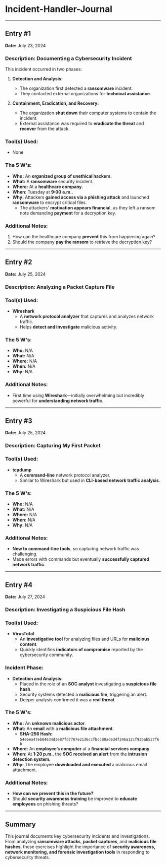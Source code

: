# Incident-Handler-Journal


---  

## **Entry #1**  
**Date:** July 23, 2024  
### **Description: Documenting a Cybersecurity Incident**  

This incident occurred in two phases:  
1. **Detection and Analysis:**  
   - The organization first detected a **ransomware** incident.  
   - They contacted external organizations for **technical assistance**.  

2. **Containment, Eradication, and Recovery:**  
   - The organization **shut down** their computer systems to contain the incident.  
   - External assistance was required to **eradicate the threat** and **recover** from the attack.  

### **Tool(s) Used:**  
- None  

### **The 5 W's:**  
- **Who:** An **organized group of unethical hackers**.  
- **What:** A **ransomware** security incident.  
- **Where:** At a **healthcare company**.  
- **When:** Tuesday at **9:00 a.m.**.  
- **Why:** Attackers **gained access via a phishing attack** and launched **ransomware** to encrypt critical files.  
  - The attackers' **motivation appears financial**, as they left a ransom note demanding **payment** for a decryption key.  

### **Additional Notes:**  
1. How can the healthcare company **prevent** this from happening again?  
2. Should the company **pay the ransom** to retrieve the decryption key?  

---  

## **Entry #2**  
**Date:** July 25, 2024  
### **Description: Analyzing a Packet Capture File**  

### **Tool(s) Used:**  
- **Wireshark**  
  - A **network protocol analyzer** that captures and analyzes network traffic.  
  - Helps **detect and investigate** malicious activity.  

### **The 5 W's:**  
- **Who:** N/A  
- **What:** N/A  
- **Where:** N/A  
- **When:** N/A  
- **Why:** N/A  

### **Additional Notes:**  
- First time using **Wireshark**—initially overwhelming but incredibly powerful for **understanding network traffic**.  

---  

## **Entry #3**  
**Date:** July 25, 2024  
### **Description: Capturing My First Packet**  

### **Tool(s) Used:**  
- **tcpdump**  
  - A **command-line** network protocol analyzer.  
  - Similar to Wireshark but used in **CLI-based network traffic analysis**.  

### **The 5 W's:**  
- **Who:** N/A  
- **What:** N/A  
- **Where:** N/A  
- **When:** N/A  
- **Why:** N/A  

### **Additional Notes:**  
- **New to command-line tools**, so capturing network traffic was challenging.  
- Made errors with commands but eventually **successfully captured network traffic**.  

---  

## **Entry #4**  
**Date:** July 27, 2024  
### **Description: Investigating a Suspicious File Hash**  

### **Tool(s) Used:**  
- **VirusTotal**  
  - An **investigative tool** for analyzing files and URLs for **malicious content**.  
  - Quickly identifies **indicators of compromise** reported by the cybersecurity community.  

### **Incident Phase:**  
- **Detection and Analysis:**  
  - Placed in the role of an **SOC analyst** investigating a **suspicious file hash**.  
  - Security systems detected a **malicious file**, triggering an alert.  
  - Deeper analysis confirmed it was a **real threat**.  

### **The 5 W's:**  
- **Who:** An **unknown malicious actor**.  
- **What:** An **email** with a **malicious file attachment**.  
  - **SHA-256 Hash:** `54e6ea47eb04634d3e87fd7787e2136ccfbcc80ade34f246a12cf93bab527f6b`  
- **Where:** An **employee’s computer** at a **financial services company**.  
- **When:** At **1:20 p.m.**, the **SOC received an alert** from the **intrusion detection system**.  
- **Why:** The employee **downloaded and executed** a malicious email attachment.  

### **Additional Notes:**  
- **How can we prevent this in the future?**  
- Should **security awareness training** be improved to **educate employees** on phishing threats?  

---  

## **Summary**  

This journal documents key cybersecurity incidents and investigations. From analyzing **ransomware attacks**, **packet captures**, and **malicious file hashes**, these exercises highlight the importance of **security awareness, network monitoring, and forensic investigation tools** in responding to cybersecurity threats.  

